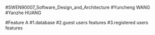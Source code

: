 #SWEN90007_Software_Design_and_Architecture
#Yuncheng WANG
#Yanzhe HUANG

#Feature A
#1.database
#2.guest users features
#3.registered users features



